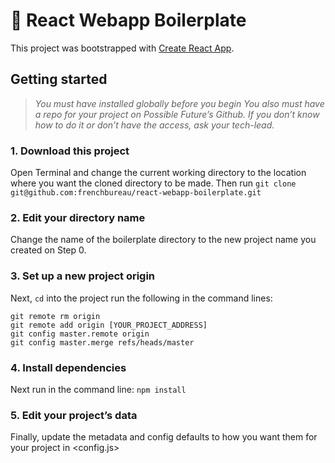 
# 🍲 React Webapp Boilerplate

This project was bootstrapped with [Create React App](https://github.com/facebook/create-react-app).

## Getting started
> _You must have <npm/> installed globally before you begin_
> _You also must have a repo for your project on Possible Future’s Github._
> _If you don’t know how to do it or don’t have the access, ask your tech-lead._

### 1. Download this project
Open Terminal and change the current working directory to the location where you want the cloned directory to be made.
Then run
`git clone git@github.com:frenchbureau/react-webapp-boilerplate.git`

### 2. Edit your directory name
Change the name of the boilerplate directory to the new project name you created on Step 0.

### 3. Set up a new project origin
Next, `cd` into the project run the following in the command lines:
```
git remote rm origin
git remote add origin [YOUR_PROJECT_ADDRESS]
git config master.remote origin
git config master.merge refs/heads/master
```

### 4. Install dependencies
Next run in the command line:
`npm install`

### 5. Edit your project’s data
Finally, update the metadata and config defaults to how you want them for your project in <config.js>

